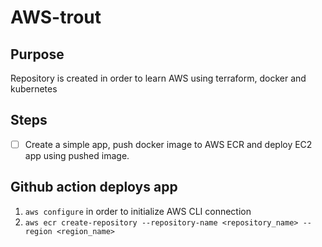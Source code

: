 # AWS-trout

## Purpose
Repository is created in order to learn AWS using terraform, docker and kubernetes

## Steps
* [ ] Create a simple app, push docker image to AWS ECR and deploy EC2 app using pushed image.


## Github action deploys app
1. `aws configure` in order to initialize AWS CLI connection
2. `aws ecr create-repository --repository-name <repository_name> --region <region_name>`
